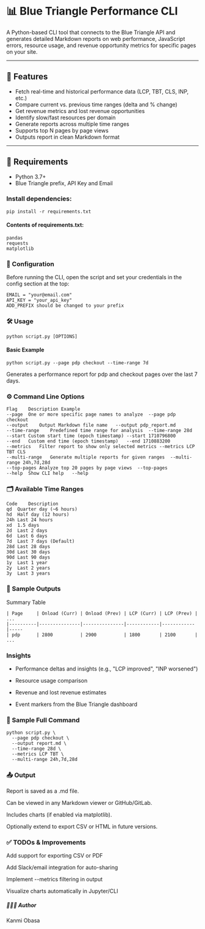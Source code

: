 # 📊 Blue Triangle Performance CLI

A Python-based CLI tool that connects to the Blue Triangle API and generates detailed Markdown reports on web performance, JavaScript errors, resource usage, and revenue opportunity metrics for specific pages on your site.

---

## 🚀 Features

- Fetch real-time and historical performance data (LCP, TBT, CLS, INP, etc.)
- Compare current vs. previous time ranges (delta and % change)
- Get revenue metrics and lost revenue opportunities
- Identify slow/fast resources per domain
- Generate reports across multiple time ranges
- Supports top N pages by page views
- Outputs report in clean Markdown format

---

## 🧰 Requirements

- Python 3.7+
- Blue Triangle prefix, API Key and Email

### Install dependencies:
```
pip install -r requirements.txt
```

#### Contents of requirements.txt:
```
pandas
requests
matplotlib
```
### 🔐 Configuration
Before running the CLI, open the script and set your credentials in the config section at the top:

```
EMAIL = "your@email.com"
API_KEY = "your_api_key"
ADD_PREFIX should be changed to your prefix
```
### 🛠 Usage
```
python script.py [OPTIONS]
```
#### Basic Example
```
python script.py --page pdp checkout --time-range 7d
```
Generates a performance report for pdp and checkout pages over the last 7 days.

### ⚙️ Command Line Options
```
Flag	Description	Example
--page	One or more specific page names to analyze	--page pdp checkout
--output	Output Markdown file name	--output pdp_report.md
--time-range	Predefined time range for analysis	--time-range 28d
--start	Custom start time (epoch timestamp)	--start 1710796800
--end	Custom end time (epoch timestamp)	--end 1710883200
--metrics	Filter report to show only selected metrics	--metrics LCP TBT CLS
--multi-range	Generate multiple reports for given ranges	--multi-range 24h,7d,28d
--top-pages	Analyze top 20 pages by page views	--top-pages
--help	Show CLI help	--help
```

### 🗂 Available Time Ranges
```
Code	Description
qd	Quarter day (~6 hours)
hd	Half day (12 hours)
24h	Last 24 hours
xd	1.5 days
2d	Last 2 days
6d	Last 6 days
7d	Last 7 days (Default)
28d	Last 28 days
30d	Last 30 days
90d	Last 90 days
1y	Last 1 year
2y	Last 2 years
3y	Last 3 years
```
### 📁 Sample Outputs
Summary Table
```
| Page     | Onload (Curr) | Onload (Prev) | LCP (Curr) | LCP (Prev) | ...
|----------|---------------|---------------|------------|------------|-----
| pdp      | 2800          | 2900          | 1800       | 2100       | ...
```

### Insights
- Performance deltas and insights (e.g., "LCP improved", "INP worsened")

- Resource usage comparison

- Revenue and lost revenue estimates

- Event markers from the Blue Triangle dashboard

### 🧪 Sample Full Command
```
python script.py \
  --page pdp checkout \
  --output report.md \
  --time-range 28d \
  --metrics LCP TBT \
  --multi-range 24h,7d,28d
```
### 📤 Output
Report is saved as a .md file.

Can be viewed in any Markdown viewer or GitHub/GitLab.

Includes charts (if enabled via matplotlib).

Optionally extend to export CSV or HTML in future versions.

### ✅ TODOs & Improvements
 Add support for exporting CSV or PDF

 Add Slack/email integration for auto-sharing

 Implement --metrics filtering in output

 Visualize charts automatically in Jupyter/CLI

##### 👨🏽‍💻 Author
Kanmi Obasa


